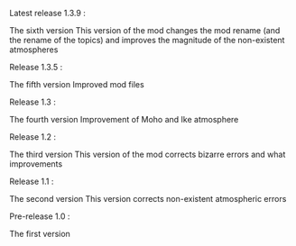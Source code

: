 Latest release 1.3.9 :

The sixth version
This version of the mod changes the mod rename (and the rename of the topics) and improves the magnitude of the non-existent atmospheres

Release 1.3.5 :

The fifth version
Improved mod files

Release 1.3 :

The fourth version
Improvement of Moho and Ike atmosphere

Release 1.2 :

The third version
This version of the mod corrects bizarre errors and what improvements

Release 1.1 : 

The second version
This version corrects non-existent atmospheric errors

Pre-release 1.0 : 

The first version
